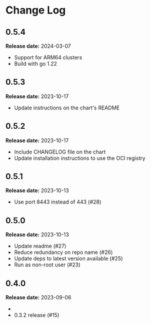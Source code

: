 # Change Log

## 0.5.4
**Release date:** 2024-03-07

* Support for ARM64 clusters
* Build with go 1.22

## 0.5.3
**Release date:** 2023-10-17

* Update instructions on the chart's README

## 0.5.2 

**Release date:** 2023-10-17

* Include CHANGELOG file on the chart
* Update installation instructions to use the OCI registry

## 0.5.1 

**Release date:** 2023-10-13

* Use port 8443 instead of 443 (#28) 

## 0.5.0 

**Release date:** 2023-10-13

* Update readme (#27) 
* Reduce redundancy on repo name (#26) 
* Update deps to latest version available (#25) 
* Run as non-root user (#23) 

## 0.4.0 

**Release date:** 2023-09-06

* 
* 0.3.2 release (#15) 